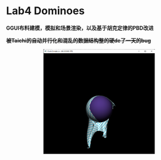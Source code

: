 # Lab4 Dominoes

**GGUI布料建模，模拟和场景渲染，以及基于胡克定律的PBD改进**

**~~被Taichi的自动并行化和混乱的数据结构整的硬de了一天的bug~~**

<div align=center>
<img src="https://github.com/1242857339/Taichi-simulation/blob/main/Lab3%20Cloth-simulation/show.png" width = "60%" height = "60%" />
</div> 
